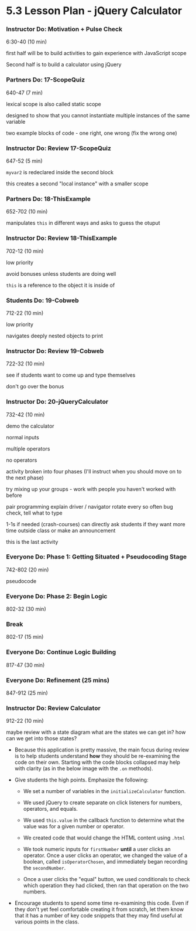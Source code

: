# 5.3 Lesson Plan - jQuery Calculator

### Instructor Do: Motivation + Pulse Check

6:30-40 (10 min)

first half will be to build activities to gain experience with JavaScript scope

Second half is to build a calculator using jQuery

### Partners Do: 17-ScopeQuiz

640-47 (7 min)

lexical scope is also called static scope

designed to show that you cannot instantiate multiple instances of the same variable

two example blocks of code - one right, one wrong (fix the wrong one)

### Instructor Do: Review 17-ScopeQuiz

647-52 (5 min)

`myvar2` is redeclared inside the second block

this creates a second "local instance" with a smaller scope

### Partners Do: 18-ThisExample

652-702 (10 min)

manipulates `this` in different ways and asks to guess the otuput

### Instructor Do: Review 18-ThisExample

702-12 (10 min)

low priority

avoid bonuses unless students are doing well

`this` is a reference to the object it is inside of

### Students Do: 19-Cobweb

712-22 (10 min)

low priority

navigates deeply nested objects to print

### Instructor Do: Review 19-Cobweb

722-32 (10 min)

see if students want to come up and type themselves

don't go over the bonus

### Instructor Do: 20-jQueryCalculator

732-42 (10 min)

demo the calculator

normal inputs

multiple operators

no operators

activity broken into four phases (I'll instruct when you should move on to the next phase)

try mixing up your groups - work with people you haven't worked with before

pair programming
explain driver / navigator
rotate every so often
bug check, tell what to type

1-1s if needed (crash-courses)
can directly ask students if they want more time outside class or make an announcement

this is the last activity

### Everyone Do: Phase 1: Getting Situated + Pseudocoding Stage

742-802 (20 min)

pseudocode

### Everyone Do: Phase 2: Begin Logic

802-32 (30 min)

### Break

802-17 (15 min)

### Everyone Do: Continue Logic Building

817-47 (30 min)

### Everyone Do: Refinement (25 mins)

847-912 (25 min)

### Instructor Do: Review Calculator

912-22 (10 min)

maybe review with a state diagram
what are the states we can get in?
how can we get into those states?

- Because this application is pretty massive, the main focus during review is to help students understand **how** they should be re-examining the code on their own. Starting with the code blocks collapsed may help with clarity (as in the below image with the `.on` methods).

- Give students the high points. Emphasize the following:

  - We set a number of variables in the `initializeCalculator` function.

  - We used jQuery to create separate on click listeners for numbers, operators, and equals.

  - We used `this.value` in the callback function to determine what the value was for a given number or operator.

  - We created code that would change the HTML content using `.html`

  - We took numeric inputs for `firstNumber` **until** a user clicks an operator. Once a user clicks an operator, we changed the value of a boolean, called `isOperatorChosen`, and immediately began recording the `secondNumber`.

  - Once a user clicks the "equal" button, we used conditionals to check which operation they had clicked, then ran that operation on the two numbers.

- Encourage students to spend some time re-examining this code. Even if they don't yet feel comfortable creating it from scratch, let them know that it has a number of key code snippets that they may find useful at various points in the class.
